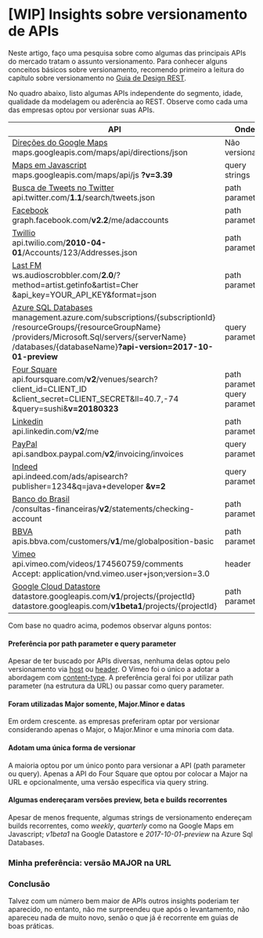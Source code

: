 # [WIP] Insights sobre versionamento de APIs

Neste artigo, faço uma pesquisa sobre como algumas das principais APIs do mercado tratam o assunto versionamento. Para conhecer alguns conceitos básicos sobre versionamento, recomendo primeiro a leitura do capítulo sobre versionamento no [Guia de Design REST](https://github.com/oliveira-michel/guias-api/blob/master/design-rest-api/guia.md#versionamento).

No quadro abaixo, listo algumas APIs independente do segmento, idade, qualidade da modelagem ou aderência ao REST. Observe como cada uma das empresas optou por versionar suas APIs.

| API | Onde | Como
| --- | --- | ---
| [Direções do Google Maps](developers.google.com/maps/documentation/directions)<br>maps.googleapis.com/maps/api/directions/json | Não versiona | 
| [Maps em Javascript](developers.google.com/maps/documentation/javascript)<br>maps.googleapis.com/maps/api/js **?v=3.39** | query strings | v=weekly, v=quarterly, v=n.nn (ex: v=3.39)
| [Busca de Tweets no Twitter](developer.twitter.com/en/docs/tweets/search/api-reference/get-search-tweets)<br>api.twitter.com/**1.1**/search/tweets.json | path parameter | 1.1
| [Facebook](developers.facebook.com/docs/marketing-api/versions)<br>graph.facebook.com/**v2.2**/me/adaccounts | path parameter | 2.2
| [Twillio](www.twilio.com/docs/usage/api/address)<br>api.twilio.com/**2010-04-01**/Accounts/123/Addresses.json | path parameter | 2010-04-01
| [Last FM](www.last.fm/api/)<br>ws.audioscrobbler.com/**2.0**/?method=artist.getinfo&artist=Cher<br>&api_key=YOUR_API_KEY&format=json | path parameter | 2.0
| [Azure SQL Databases](docs.microsoft.com/en-us/rest/api/sql/databases/get)<br> management.azure.com/subscriptions/{subscriptionId}<br>/resourceGroups/{resourceGroupName}<br>/providers/Microsoft.Sql/servers/{serverName}<br>/databases/{databaseName}**?api-version=2017-10-01-preview** | query parameter | ?api-version=2017-10-01-preview
| [Four Square](developer.foursquare.com/docs/places-api/versioning)<br>api.foursquare.com/**v2**/venues/search?client_id=CLIENT_ID<br>&client_secret=CLIENT_SECRET&ll=40.7,-74<br>&query=sushi&**v=20180323** | path parameter, query parameter | /v2 e ?v=20180323
| [Linkedin](www.linkedin.com/developers)<br>api.linkedin.com/**v2**/me | path parameter | v2
| [PayPal](developer.paypal.com/docs/api/invoicing/v2/)<br>api.sandbox.paypal.com/**v2**/invoicing/invoices | query parameter | v2
| [Indeed](opensource.indeedeng.io/api-documentation)<br>api.indeed.com/ads/apisearch?publisher=1234&q=java+developer **&v=2** | query parameter | v=2
| [Banco do Brasil](developers.bb.com.br/docs)<br>/consultas-financeiras/**v2**/statements/checking-account | path parameter | v2
| [BBVA](www.bbvaapimarket.com/documentation/bbva/customers)<br>apis.bbva.com/customers/**v1**/me/globalposition-basic | path parameter | v1
| [Vimeo](developer.vimeo.com/api/common-formats)<br>api.vimeo.com/videos/174560759/comments<br>Accept: application/vnd.vimeo.user+json;version=3.0 | header | Accept: application/vnd.vimeo.user+json;version=3.0
| [Google Cloud Datastore](cloud.google.com/datastore/docs/reference/admin/rest)<br>datastore.googleapis.com/**v1**/projects/{projectId}<br>datastore.googleapis.com/**v1beta1**/projects/{projectId} | path parameter | v1

Com base no quadro acima, podemos observar alguns pontos:

#### **Preferência por path parameter e query parameter**

Apesar de ter buscado por APIs diversas, nenhuma delas optou pelo versionamento via [host](https://github.com/oliveira-michel/guias-api/blob/master/design-rest-api/guia.md#versionamento-pelo-host) ou [header](https://github.com/oliveira-michel/guias-api/blob/master/design-rest-api/guia.md#versionamento-por-header-customizado). O Vimeo foi o único a adotar a abordagem com [content-type](https://github.com/oliveira-michel/guias-api/blob/master/design-rest-api/guia.md#versionamento-pelo-content-type-com-o-header-accept). A preferência geral foi por utilizar path parameter (na estrutura da URL) ou passar como query parameter.

#### **Foram utilizadas Major somente, Major.Minor e datas**

Em ordem crescente. as empresas preferiram optar por versionar considerando apenas o Major, o Major.Minor e uma minoria com data.

#### **Adotam uma única forma de versionar**

A maioria optou por um único ponto para versionar a API (path parameter ou query). Apenas a API do Four Square que optou por colocar a Major na URL e opcionalmente, uma versão específica via query string.

#### **Algumas endereçaram versões preview, beta e builds recorrentes**

Apesar de menos frequente, algumas strings de versionamento endereçam builds recorrentes, como *weekly*, *quarterly* como na Google Maps em Javascript; *v1beta1* na Google Datastore e *2017-10-01-preview* na Azure Sql Databases.

### Minha preferência: versão MAJOR na URL




### Conclusão

Talvez com um número bem maior de APIs outros insights poderiam ter aparecido, no entanto, não me surpreendeu que após o levantamento, não apareceu nada de muito novo, senão o que já é recorrente em guias de boas práticas.
